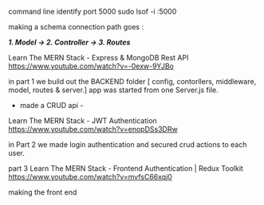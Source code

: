 command line identify port 5000
sudo lsof -i :5000

making a schema connection path goes : 

***1. Model -> 2. Controller -> 3. Routes***

Learn The MERN Stack - Express & MongoDB Rest API
https://www.youtube.com/watch?v=-0exw-9YJBo


in part 1 we build out the BACKEND folder [ config, contorllers, middleware, model, routes & server.]
app was started from one Server.js file. 

- made a CRUD api - 



Learn The MERN Stack - JWT Authentication
https://www.youtube.com/watch?v=enopDSs3DRw

in Part 2 we made login authentication and secured crud actions to each user. 



part 3 
Learn The MERN Stack - Frontend Authentication | Redux Toolkit
https://www.youtube.com/watch?v=mvfsC66xqj0

making the front end 
